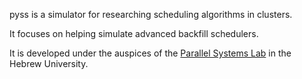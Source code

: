 pyss is a simulator for researching scheduling algorithms in clusters.

It focuses on helping simulate advanced backfill schedulers.

It is developed under the auspices of the [Parallel Systems Lab](http://www.cs.huji.ac.il/labs/parallel/) in the Hebrew University.